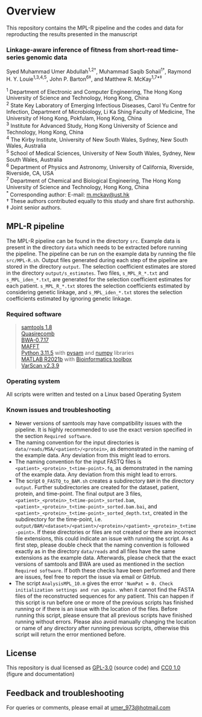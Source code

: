 # Overview

This repository contains the MPL-R pipeline and the codes and data for reproducting the results presented in the manuscript

### Linkage-aware inference of fitness from short-read time-series genomic data  
Syed Muhammad Umer Abdullah<sup>1,2†</sup>, Muhammad Saqib Sohail<sup>1†</sup>, Raymond H. Y. Louie<sup>1,3,4,5</sup>, John P. Barton<sup>6‡</sup>, and Matthew R. McKay<sup>1,7\*‡</sup>

<sup>1</sup> Department of Electronic and Computer Engineering, The Hong Kong University of Science and Technology, Hong Kong, China  
<sup>2</sup> State Key Laboratory of Emerging Infectious Diseases, Carol Yu Centre for Infection, Department of Microbiology, Li Ka Shing Faculty of Medicine, The University of Hong Kong, Pokfulam, Hong Kong, China  
<sup>3</sup> Institute for Advanced Study, Hong Kong University of Science and Technology, Hong Kong, China  
<sup>4</sup> The Kirby Institute, University of New South Wales, Sydney, New South Wales, Australia  
<sup>5</sup> School of Medical Sciences, University of New South Wales, Sydney, New South Wales, Australia  
<sup>6</sup> Department of Physics and Astronomy, University of California, Riverside, Riverside, CA, USA  
<sup>7</sup> Department of Chemical and Biological Engineering, The Hong Kong University of Science and Technology, Hong Kong, China  
<sup>*</sup> Corresponding author: E-mail: [m.mckay@ust.hk](mailto:m.mckay@ust.hk)  
† These authors contributed equally to this study and share first authorship.  
‡ Joint senior authors.

## MPL-R pipeline

The MPL-R pipeline can be found in the directory `src`. Example data is present in the directory `data` which needs to be extracted before running the pipeline. The pipeline can be run on the example data by running the file `src/MPL-R.sh`. Output files generated during each step of the pipeline are stored in the directory `output`. The selection coefficient estimates are stored in the directory `output/s_estimates`. Two files, `s_MPL_R_*.txt` and `s_MPL_iden_*.txt`, are generated for the selection coefficient estimates for each patient. `s_MPL_R_*.txt` stores the selection coefficients estimated by considering genetic linkage, and `s_MPL_iden_*.txt` stores the selection coefficients estimated by ignoring genetic linkage.

### Required software

> [samtools 1.8](https://github.com/samtools/samtools/releases/tag/1.8)  
> [Quasirecomb](https://github.com/cbg-ethz/QuasiRecomb)  
> [BWA-0.7.17](https://github.com/lh3/bwa/releases/tag/v0.7.17)  
> [MAFFT](https://mafft.cbrc.jp/alignment/software/)  
> [Python 3.11.5](https://www.python.org/downloads/) with [pysam](https://pypi.org/project/pysam/) and [numpy](https://pypi.org/project/numpy/) libraries  
> [MATLAB R2021b](https://www.mathworks.com/products/get-matlab.html) with [Bioinformatics toolbox](https://www.mathworks.com/products/bioinfo.html)  
> [VarScan v2.3.9](https://sourceforge.net/projects/varscan/files/VarScan.v2.3.9.jar/download)  

### Operating system
All scripts were written and tested on a Linux based Operating System

### Known issues and troubleshooting
- Newer versions of samtools may have compatibility issues with the pipeline. It is highly recommended to use the exact version specified in the section `Required software`.
- The naming convention for the input directories is `data/reads/MSA/<patient>/<protein>`, as demonstrated in the naming of the example data. Any deviation from this might lead to errors.
- The naming convention for the input FASTQ files is `<patient>_<protein>_t<time-point>.fq`, as demonstrated in the naming of the example data.  Any deviation from this might lead to errors.
- The script `0_FASTQ_to_BAM.sh` creates a subdirectory `BAM` in the directory `output`. Further subdirectories are created for the dataset, patient, protein, and time-point. The final output are 3 files, `<patient>_<protein>_t<time-point>_sorted.bam`, `<patient>_<protein>_t<time-point>_sorted.bam.bai`, and `<patient>_<protein>_t<time-point>_sorted_depth.txt`, created in the subdirectory for the time-point, i.e. `output/BAM/<dataset>/<patient>/<protein>/<patient>_<protein>_t<time-point>`. If these directories or files are not created or there are incorrect file extensions, this could indicate an issue with running the script. As a first step, please double check that the naming convention is followed exactly as in the directory `data/reads` and all files have the same extensions as the example data. Afterwards, please check that the exact versions of samtools and BWA are used as mentioned in the section `Required software`. If both these checks have been performed and there are issues, feel free to report the issue via email or GitHub.
- The script `AnalysisMPL_10.m` gives the error `'NumPat = 0. Check initialization settings and run again.` when it cannot find the FASTA files of the reconstructed sequences for any patient. This can happen if this script is run before one or more of the previous scripts has finished running or if there is an issue with the location of the files. Before running this script, please ensure that all previous scripts have finished running without errors. Please also avoid manually changing the location or name of any directory after running previous scripts, otherwise this script will return the error mentioned before.

## License
This repository is dual licensed as [GPL-3.0](https://github.com/SMUAbdullah/paper-MPL-short-reads/blob/master/LICENSE-GPL) (source code) and [CC0 1.0](https://github.com/SMUAbdullah/paper-MPL-short-reads/blob/master/LICENSE-CC0) (figure and documentation)

## Feedback and troubleshooting

For queries or comments, please email at [umer_973@hotmail.com](mailto:umer_973@hotmail.com)
